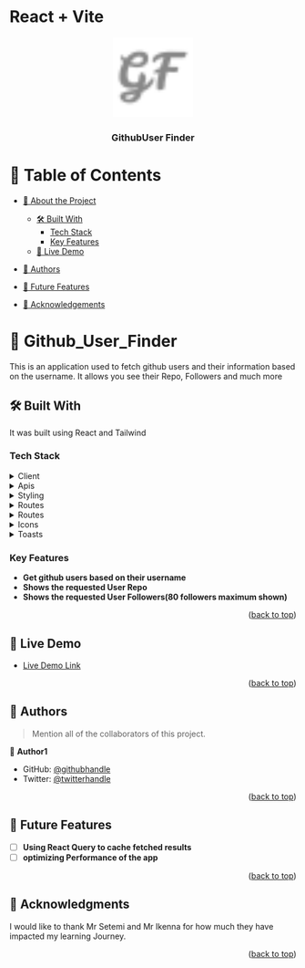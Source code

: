 # React + Vite

<a name="readme-top"></a>

<div align="center">
  <!-- You are encouraged to replace this logo with your own! Otherwise you can also remove it. -->
  <img src="./favicon/favicon-32x32.png" alt="logo" width="140"  height="auto" />
  <br/>

  <h3><b>GithubUser Finder</b></h3>

</div>

# 📗 Table of Contents

- [📖 About the Project](#about-project)
  - [🛠 Built With](#built-with)
    - [Tech Stack](#tech-stack)
    - [Key Features](#key-features)
  - [🚀 Live Demo](#live-demo)
- [👥 Authors](#authors)
- [🔭 Future Features](#future-features)

- [🙏 Acknowledgements](#acknowledgements)

# 📖 Github_User_Finder <a name="about-project"></a>

This is an application used to fetch github users and their information based on the username. It allows you see their Repo, Followers and much more

## 🛠 Built With <a name="built-with"></a>

It was built using React and Tailwind

### Tech Stack <a name="tech-stack"></a>

<details>
  <summary>Client</summary>
  <ul>
    <li><a href="https://reactjs.org/">React.js</a></li>
  </ul>
</details>

<details>
  <summary>Apis</summary>
  <ul>
    <li><a href="https://docs.github.com/en/rest?apiVersion=2022-11-28">Github</a></li>
  </ul>
</details>

<details>
<summary>Styling</summary>
  <ul>
    <li><a href="https://tailwindcss.com/">Tailwind</a></li>
  </ul>
</details>

<details>
<summary>Routes</summary>
  <ul>
    <li><a href="https://tailwindcss.com/">React Router</a></li>
  </ul>
</details>

<details>
<summary>Routes</summary>
  <ul>
    <li><a href="https://reactrouter.com/en/main">React Router</a></li>
  </ul>
</details>

<details>
<summary>Icons</summary>
  <ul>
    <li><a href="https://react-icons.github.io/react-icons/">React Icons</a></li>
  </ul>
</details>

<details>
<summary>Toasts</summary>
  <ul>
    <li><a href="https://fkhadra.github.io/react-toastify/introduction">React Toastify</a></li>
  </ul>
</details>

### Key Features <a name="key-features"></a>

- **Get github users based on their username**
- **Shows the requested User Repo**
- **Shows the requested User Followers(80 followers maximum shown)**

<p align="right">(<a href="#readme-top">back to top</a>)</p>

<!-- LIVE DEMO -->

## 🚀 Live Demo <a name="live-demo"></a>

- [Live Demo Link](https://boluwaji-githubusers-finder.netlify.app/)

<p align="right">(<a href="#readme-top">back to top</a>)</p>

## 👥 Authors <a name="authors"></a>

> Mention all of the collaborators of this project.

👤 **Author1**

- GitHub: [@githubhandle](https://github.com/boluwajiOladimeji)
- Twitter: [@twitterhandle](https://twitter.com/boluelias)

<p align="right">(<a href="#readme-top">back to top</a>)</p>

## 🔭 Future Features <a name="future-features"></a>

- [ ] **Using React Query to cache fetched results**
- [ ] **optimizing Performance of the app**

<p align="right">(<a href="#readme-top">back to top</a>)</p>

## 🙏 Acknowledgments <a name="acknowledgements"></a>

I would like to thank Mr Setemi and Mr Ikenna for how much they have impacted my learning Journey.

<p align="right">(<a href="#readme-top">back to top</a>)</p>
